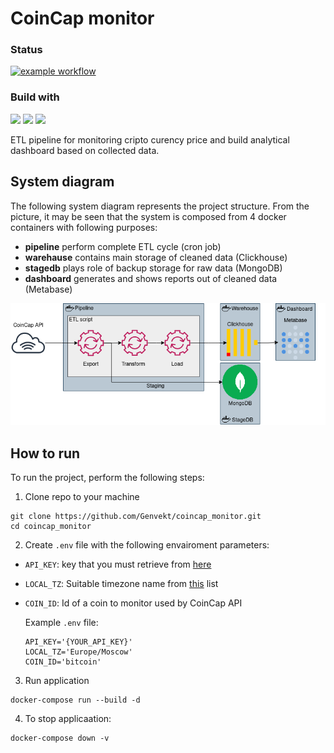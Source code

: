 # CoinCap monitor 

### Status
[![example workflow](https://github.com/Genvekt/coincap_monitor/actions/workflows/flake8_and_mypy.yml/badge.svg)](https://github.com/Genvekt/coincap_monitor/actions/workflows/flake8_and_mypy.yml)

### Build with
![](https://img.shields.io/github/pipenv/locked/python-version/Genvekt/coincap_monitor)
![](https://img.shields.io/badge/Docker-20.10.7-blue)
![](https://img.shields.io/badge/docker_compose-1.29.2-blue)


ETL pipeline for monitoring cripto curency price and build analytical dashboard based on collected data.

## System diagram
The following system diagram represents the project structure. From the picture, it may be seen that the system is composed from 4 docker containers with following purposes:
- **pipeline** perform complete ETL cycle (cron job)
- **warehause** contains main storage of cleaned data (Clickhouse)
- **stagedb** plays role of backup storage for raw data (MongoDB)
- **dashboard** generates and shows reports out of cleaned data (Metabase)

![system design](https://github.com/Genvekt/coincap_monitor/blob/main/assets/coincap_monitor.png)

## How to run

To run the project, perform the following steps:
1. Clone repo to your machine
```
git clone https://github.com/Genvekt/coincap_monitor.git
cd coincap_monitor
```
2. Create `.env` file with the following envairoment parameters:
- `API_KEY`: key that you must retrieve from [here](https://coincap.io/api-key)
- `LOCAL_TZ`: Suitable timezone name from [this](https://gist.github.com/heyalexej/8bf688fd67d7199be4a1682b3eec7568) list
- `COIN_ID`: Id of a coin to monitor used by CoinCap API

    Example `.env` file:

    ```
    API_KEY='{YOUR_API_KEY}'
    LOCAL_TZ='Europe/Moscow'
    COIN_ID='bitcoin'
    ```
3. Run application
```
docker-compose run --build -d
```
4. To stop applicaation:
```
docker-compose down -v
```